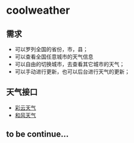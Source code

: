 # coolweather
## 需求
- 可以罗列全国的省份，市，县；
- 可以查看全国任意城市的天气信息
- 可以自由的切换城市，去查看其它城市的天气；
- 可以手动进行更新，也可以后台进行天气的更新；

## 天气接口
- [彩云天气](http://www.caiyunapp.com)
- [和风天气](http://www.heweather.com)

## to be continue...
